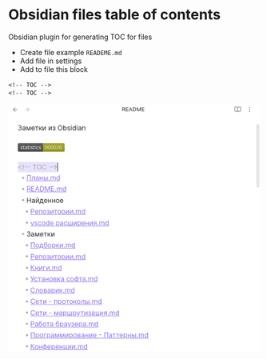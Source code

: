 # Obsidian files table of contents

Obsidian plugin for generating TOC for files

- Create file example `READEME.md`
- Add file in settings
- Add to file this block
```
<!-- TOC -->
<!-- TOC -->
```

![](./images/2023-03-05_16-20.png)